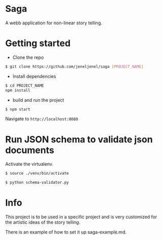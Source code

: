 # Saga
A webb application for non-linear story telling. 


# Getting started
* Clone the repo
```bash
$ git clone https://github.com/jeneljenel/saga [PROJECT_NAME]
```

* Install dependencies
```bash
$ cd PROJECT_NAME
npm install
```

* build and run the project
```bash
$ npm start
```

Navigate to ```http://localhost:8080```

# Run JSON schema to validate json documents
Activate the virtualenv.

```bash
$ source ./venv/bin/activate
```

```bash
$ python schema-validator.py
```

# Info
This project is to be used in a specific project and is very customized for the artistic ideas of the story telling. 

There is an example of how to set it up saga-example.md.    
